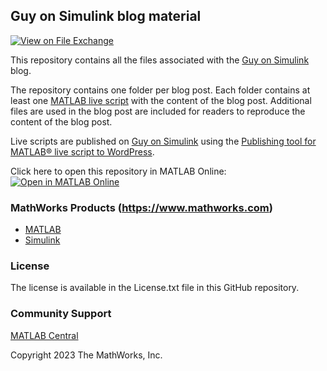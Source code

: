 ## Guy on Simulink blog material

[![View <File Exchange Title> on File Exchange](https://www.mathworks.com/matlabcentral/images/matlab-file-exchange.svg)](https://www.mathworks.com/matlabcentral/fileexchange/####-file-exchange-title)

This repository contains all the files associated with the [Guy on Simulink](https://blogs.mathworks.com/simulink/) blog.

The repository contains one folder per blog post. Each folder contains at least one [MATLAB live script](https://www.mathworks.com/help/matlab/live-scripts-and-functions.html) with the content of the blog post. Additional files are used in the blog post are included for readers to reproduce the content of the blog post.  

Live scripts are published on [Guy on Simulink](https://blogs.mathworks.com/simulink/) using the [Publishing tool for MATLAB® live script to WordPress](https://www.mathworks.com/matlabcentral/fileexchange/103730-publishing-tool-for-matlab-live-script-to-wordpress).

Click here to open this repository in MATLAB Online: [![Open in MATLAB Online](https://www.mathworks.com/images/responsive/global/open-in-matlab-online.svg)](matlab.mathworks.com/open/github/v1?repo=https://github.com/simulink/blog)

### MathWorks Products (https://www.mathworks.com)

*   [MATLAB](https://www.mathworks.com/products/matlab.html)
*   [Simulink](https://www.mathworks.com/products/simulink.html)

### License

The license is available in the License.txt file in this GitHub repository.

### Community Support

[MATLAB Central](https://www.mathworks.com/matlabcentral)

Copyright 2023 The MathWorks, Inc.